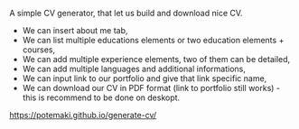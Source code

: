 A simple CV generator, that let us build and download nice CV.

- We can insert about me tab,
- We can list multiple educations elements or two education elements + courses,
- We can add multiple experience elements, two of them can be detailed,
- We can add multiple languages and additional informations,
- We can input link to our portfolio and give that link specific name,
- We can download our CV in PDF format (link to portfolio still works) - this is recommend to be done on deskopt.

https://potemaki.github.io/generate-cv/
